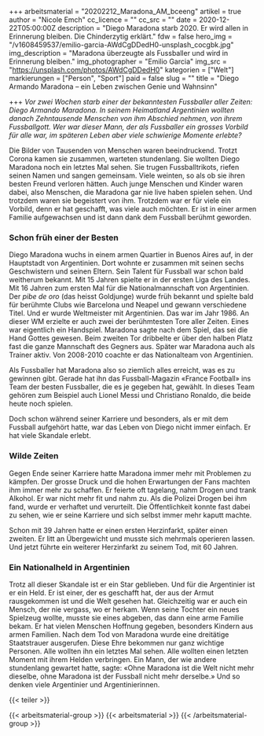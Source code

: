 +++
arbeitsmaterial = "20202212_Maradona_AM_bceeng"
artikel = true
author = "Nicole Emch"
cc_licence = ""
cc_src = ""
date = 2020-12-22T05:00:00Z
description = "Diego Maradona starb 2020. Er wird allen in Erinnerung bleiben. Die Chinderzytig erklärt."
fdw = false
hero_img = "/v1608459537/emilio-garcia-AWdCgDDedH0-unsplash_cocgbk.jpg"
img_description = "Maradona überzeugte als Fussballer und wird in Erinnerung bleiben."
img_photographer = "Emilio Garcia"
img_src = "https://unsplash.com/photos/AWdCgDDedH0"
kategorien = ["Welt"]
markierungen = ["Person", "Sport"]
paid = false
slug = ""
title = "Diego Armando Maradona – ein Leben zwischen Genie und Wahnsinn"

+++
_Vor zwei Wochen starb einer der bekanntesten Fussballer aller Zeiten: Diego Armando Maradona. In seinem Heimatland Argentinien wollten danach Zehntausende Menschen von ihm Abschied nehmen, von ihrem Fussballgott. Wer war dieser Mann, der als Fussballer ein grosses Vorbild für alle war, im späteren Leben aber viele schwierige Momente erlebte?_

Die Bilder von Tausenden von Menschen waren beeindruckend. Trotzt Corona kamen sie zusammen, warteten stundenlang. Sie wollten Diego Maradona noch ein letztes Mal sehen. Sie trugen Fussballtrikots, riefen seinen Namen und sangen gemeinsam. Viele weinten, so als ob sie ihren besten Freund verloren hätten. Auch junge Menschen und Kinder waren dabei, also Menschen, die Maradona gar nie live haben spielen sehen. Und trotzdem waren sie begeistert von ihm. Trotzdem war er für viele ein Vorbild, denn er hat geschafft, was viele auch möchten. Er ist in einer armen Familie aufgewachsen und ist dann dank dem Fussball berühmt geworden.

### Schon früh einer der Besten

Diego Maradona wuchs in einem armen Quartier in Buenos Aires auf, in der Hauptstadt von Argentinien. Dort wohnte er zusammen mit seinen sechs Geschwistern und seinen Eltern. Sein Talent für Fussball war schon bald weitherum bekannt. Mit 15 Jahren spielte er in der ersten Liga des Landes. Mit 16 Jahren zum ersten Mal für die Nationalmannschaft von Argentinien. Der _pibe de oro_ (das heisst Goldjunge) wurde früh bekannt und spielte bald für berühmte Clubs wie Barcelona und Neapel und gewann verschiedene Titel. Und er wurde Weltmeister mit Argentinien. Das war im Jahr 1986. An dieser WM erzielte er auch zwei der berühmtesten Tore aller Zeiten. Eines war eigentlich ein Handspiel. Maradona sagte nach dem Spiel, das sei die Hand Gottes gewesen. Beim zweiten Tor dribbelte er über den halben Platz fast die ganze Mannschaft des Gegners aus. Später war Maradona auch als Trainer aktiv. Von 2008-2010 coachte er das Nationalteam von Argentinien.

Als Fussballer hat Maradona also so ziemlich alles erreicht, was es zu gewinnen gibt. Gerade hat ihn das Fussball-Magazin «France Football» ins Team der besten Fussballer, die es je gegeben hat, gewählt. In dieses Team gehören zum Beispiel auch Lionel Messi und Christiano Ronaldo, die beide heute noch spielen.

Doch schon während seiner Karriere und besonders, als er mit dem Fussball aufgehört hatte, war das Leben von Diego nicht immer einfach. Er hat viele Skandale erlebt.

### Wilde Zeiten

Gegen Ende seiner Karriere hatte Maradona immer mehr mit Problemen zu kämpfen. Der grosse Druck und die hohen Erwartungen der Fans machten ihm immer mehr zu schaffen. Er feierte oft tagelang, nahm Drogen und trank Alkohol. Er war nicht mehr fit und nahm zu. Als die Polizei Drogen bei ihm fand, wurde er verhaftet und verurteilt. Die Öffentlichkeit konnte fast dabei zu sehen, wie er seine Karriere und sich selbst immer mehr kaputt machte.

Schon mit 39 Jahren hatte er einen ersten Herzinfarkt, später einen zweiten. Er litt an Übergewicht und musste sich mehrmals operieren lassen. Und jetzt führte ein weiterer Herzinfarkt zu seinem Tod, mit 60 Jahren.

### Ein Nationalheld in Argentinien

Trotz all dieser Skandale ist er ein Star geblieben. Und für die Argentinier ist er ein Held. Er ist einer, der es geschafft hat, der aus der Armut rausgekommen ist und die Welt gesehen hat. Gleichzeitig war er auch ein Mensch, der nie vergass, wo er herkam. Wenn seine Tochter ein neues Spielzeug wollte, musste sie eines abgeben, das dann eine arme Familie bekam. Er hat vielen Menschen Hoffnung gegeben, besonders Kindern aus armen Familien. Nach dem Tod von Maradona wurde eine dreitätige Staatstrauer ausgerufen. Diese Ehre bekommen nur ganz wichtige Personen. Alle wollten ihn ein letztes Mal sehen. Alle wollten einen letzten Moment mit ihrem Helden verbringen. Ein Mann, der wie andere stundenlang gewartet hatte, sagte: «Ohne Maradona ist die Welt nicht mehr dieselbe, ohne Maradona ist der Fussball nicht mehr derselbe.» Und so denken viele Argentinier und Argentinierinnen.

{{< teiler >}}

{{< arbeitsmaterial-group >}}
{{< arbeitsmaterial >}}
{{< /arbeitsmaterial-group >}}